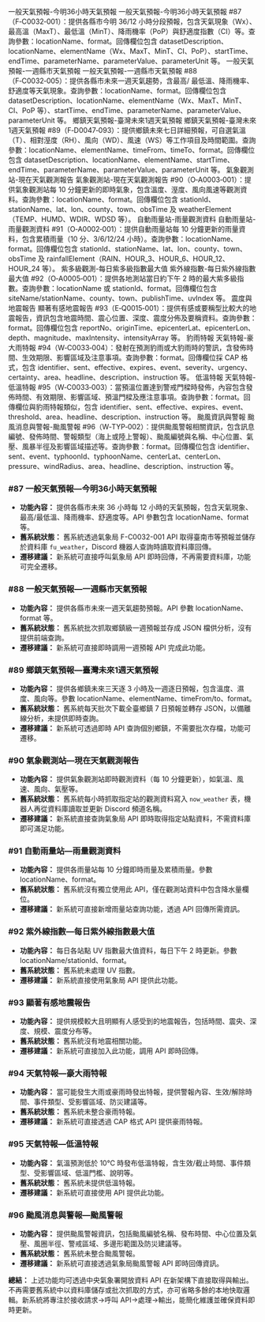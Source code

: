 一般天氣預報-今明36小時天氣預報 一般天氣預報-今明36小時天氣預報 #87（F‑C0032‑001）：提供各縣市今明 36/12 小時分段預報，包含天氣現象（Wx）、最高溫（MaxT）、最低溫（MinT）、降雨機率（PoP）與舒適度指數（CI）等。查詢參數：locationName、format。回傳欄位包含 datasetDescription、locationName、elementName（Wx、MaxT、MinT、CI、PoP）、startTime、endTime、parameterName、parameterValue、parameterUnit 等。
一般天氣預報-一週縣市天氣預報 一般天氣預報-一週縣市天氣預報 #88（F‑C0032‑005）：提供各縣市未來一週天氣趨勢，含最高/ 最低溫、降雨機率、舒適度等天氣現象。查詢參數：locationName、format。回傳欄位包含 datasetDescription、locationName、elementName（Wx、MaxT、MinT、CI、PoP 等）、startTime、endTime、parameterName、parameterValue、parameterUnit 等。
鄉鎮天氣預報-臺灣未來1週天氣預報 鄉鎮天氣預報-臺灣未來1週天氣預報 #89（F‑D0047‑093）：提供鄉鎮未來七日詳細預報，可自選氣溫（T）、相對溼度（RH）、風向（WD）、風速（WS）等工作項目及時間範圍。查詢參數：locationName、elementName、timeFrom、timeTo、format。回傳欄位包含 datasetDescription、locationName、elementName、startTime、endTime、parameterName、parameterValue、parameterUnit 等。
氣象觀測站-現在天氣觀測報告 氣象觀測站-現在天氣觀測報告 #90（O‑A0003‑001）：提供氣象觀測站每 10 分鐘更新的即時氣象，包含溫度、溼度、風向風速等觀測資料。查詢參數：locationName、format。回傳欄位包含 stationId、stationName、lat、lon、county、town、obsTime 及 weatherElement（TEMP、HUMD、WDIR、WDSD 等）。
自動雨量站-雨量觀測資料 自動雨量站-雨量觀測資料 #91（O‑A0002‑001）：提供自動雨量站每 10 分鐘更新的雨量資料，包含累積雨量（10 分、3/6/12/24 小時）。查詢參數：locationName、format。回傳欄位包含 stationId、stationName、lat、lon、county、town、obsTime 及 rainfallElement（RAIN、HOUR_3、HOUR_6、HOUR_12、HOUR_24 等）。
紫多級觀測-每日紫多級指數最大值 紫外線指數-每日紫外線指數最大值 #92（O‑A0005‑001）：提供各地測站當日約下午 2 時的最大紫多級指數。查詢參數：locationName 或 stationId、format。回傳欄位包含 siteName/stationName、county、town、publishTime、uvIndex 等。
震度與地震報告 顯著有感地震報告 #93（E‑Q0015‑001）：提供有感或要稱型比較大的地震報告，資訊包含地震時間、震心位置、深度、震度分佈及要稱資料。查詢參數：format。回傳欄位包含 reportNo、originTime、epicenterLat、epicenterLon、depth、magnitude、maxIntensity、intensityArray 等。
豹雨特報 天氣特報-豪大雨特報 #94（W‑C0033‑004）：發射在預測豹雨或大豹雨時的警訊，含發佈時間、生效期限、影響區域及注意事項。查詢參數：format。回傳欄位採 CAP 格式，包含 identifier、sent、effective、expires、event、severity、urgency、certainty、area、headline、description、instruction 等。
低溫特報 天氣特報-低溫特報 #95（W‑C0033‑003）：當預溫位置達到警戒門樑時發佈，內容包含發佈時間、有效期限、影響區域、預溫門樑及應注意事項。查詢參數：format。回傳欄位與豹雨特報類似，包含 identifier、sent、effective、expires、event、threshold、area、headline、description、instruction 等。
颱風資訊與警報 颱風消息與警報-颱風警報 #96（W‑TYP‑002）：提供颱風警報相關資訊，包含訊息編號、發佈時間、警報類型（海上或陸上警報）、颱風編號與名稱、中心位置、氣壓、風暴半徑及影響區域描述等。查詢參數：format。回傳欄位包含 identifier、sent、event、typhoonId、typhoonName、centerLat、centerLon、pressure、windRadius、area、headline、description、instruction 等。

### #87 一般天氣預報—今明36小時天氣預報
- **功能內容：** 提供各縣市未來 36 小時每 12 小時的天氣預報，包含天氣現象、最高/最低溫、降雨機率、舒適度等。API 參數包含 locationName、format 等。
- **舊系統狀態：** 舊系統透過氣象局 F-C0032-001 API 取得臺南市等預報並儲存於資料庫 `fu_weather`，Discord 機器人查詢時讀取資料庫回傳。
- **遷移建議：** 新系統可直接呼叫氣象局 API 即時回傳，不再需要資料庫，功能可完全遷移。

### #88 一般天氣預報—一週縣市天氣預報
- **功能內容：** 提供各縣市未來一週天氣趨勢預報。API 參數 locationName、format 等。
- **舊系統狀態：** 舊系統批次抓取鄉鎮級一週預報並存成 JSON 檔供分析，沒有提供前端查詢。
- **遷移建議：** 新系統可直接即時調用一週預報 API 完成此功能。

### #89 鄉鎮天氣預報—臺灣未來1週天氣預報
- **功能內容：** 提供各鄉鎮未來三天逐 3 小時及一週逐日預報，包含溫度、濕度、風向等。參數 locationName、elementName、timeFrom/to、format。
- **舊系統狀態：** 舊系統每天批次下載全臺鄉鎮 7 日預報並轉存 JSON，以備離線分析，未提供即時查詢。
- **遷移建議：** 新系統可透過即時 API 查詢個別鄉鎮，不需要批次存檔，功能可遷移。

### #90 氣象觀測站—現在天氣觀測報告
- **功能內容：** 提供氣象觀測站即時觀測資料（每 10 分鐘更新），如氣溫、風速、風向、氣壓等。
- **舊系統狀態：** 舊系統每小時抓取指定站的觀測資料寫入 `now_weather` 表，機器人再從資料庫讀取並更新 Discord 頻道名稱。
- **遷移建議：** 新系統直接查詢氣象局 API 即時取得指定站點資料，不需資料庫即可滿足功能。

### #91 自動雨量站—雨量觀測資料
- **功能內容：** 提供各雨量站每 10 分鐘即時雨量及累積雨量。參數 locationName、format。
- **舊系統狀態：** 舊系統沒有獨立使用此 API，僅在觀測站資料中包含降水量欄位。
- **遷移建議：** 新系統可直接新增雨量站查詢功能，透過 API 回傳所需資訊。

### #92 紫外線指數—每日紫外線指數最大值
- **功能內容：** 每日各站點 UV 指數最大值資料，每日下午 2 時更新。參數 locationName/stationId、format。
- **舊系統狀態：** 舊系統未處理 UV 指數。
- **遷移建議：** 新系統直接使用氣象局 API 提供此功能。

### #93 顯著有感地震報告
- **功能內容：** 提供規模較大且明顯有人感受到的地震報告，包括時間、震央、深度、規模、震度分布等。
- **舊系統狀態：** 舊系統沒有地震相關功能。
- **遷移建議：** 新系統可直接加入此功能，調用 API 即時回傳。

### #94 天氣特報—豪大雨特報
- **功能內容：** 當可能發生大雨或豪雨時發出特報，提供警報內容、生效/解除時間、事件類型、受影響區域、防災建議等。
- **舊系統狀態：** 舊系統未整合豪雨特報。
- **遷移建議：** 新系統可直接透過 CAP 格式 API 提供豪雨特報。

### #95 天氣特報—低溫特報
- **功能內容：** 氣溫預測低於 10℃ 時發布低溫特報，含生效/截止時間、事件類型、受影響區域、低溫門檻、說明等。
- **舊系統狀態：** 舊系統未提供低溫特報。
- **遷移建議：** 新系統可直接使用 API 提供此功能。

### #96 颱風消息與警報—颱風警報
- **功能內容：** 提供颱風警報資訊，包括颱風編號名稱、發布時間、中心位置及氣壓、風圈半徑、警戒區域、多邊形範圍及防災建議等。
- **舊系統狀態：** 舊系統未整合颱風警報。
- **遷移建議：** 新系統可直接透過氣象局颱風警報 API 即時回傳資訊。

**總結：** 上述功能均可透過中央氣象署開放資料 API 在新架構下直接取得與輸出。不再需要舊系統中以資料庫儲存或批次抓取的方式，亦可省略多餘的本地快取邏輯。新系統將專注於接收請求→呼叫 API→處理→輸出，能簡化維護並確保資料即時更新。